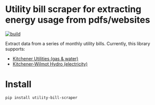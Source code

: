 # Utility bill scraper for extracting energy usage from pdfs/websites

[![build](https://github.com/ryanfobel/utility-bill-scraper/actions/workflows/build.yml/badge.svg)](https://github.com/ryanfobel/utility-bill-scraper/actions/workflows/build.yml)

Extract data from a series of monthly utility bills. Currently, this library
supports:

 * [Kitchener Utilities (gas & water)](https://www.kitchenerutilities.ca)
 * [Kitchener-Wilmot Hydro (electricity)](https://www.kwhydro.on.ca)

# Install

```
pip install utility-bill-scraper
```